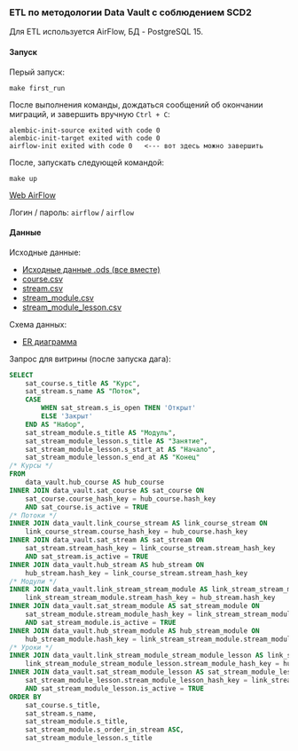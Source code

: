 ### ETL по методологии Data Vault с соблюдением SCD2
Для ETL используется AirFlow, БД - PostgreSQL 15.


#### Запуск
Перый запуск:
```
make first_run
```
После выполнения команды, дождаться сообщений об окончании миграций, и завершить вручную `Ctrl + C`:
```
alembic-init-source exited with code 0
alembic-init-target exited with code 0
airflow-init exited with code 0   <--- вот здесь можно завершить
```

После, запускать следующей командой:
```
make up
```

[Web AirFlow](http://localhost:8080/)

Логин / пароль: `airflow` / `airflow`

#### Данные

Исходные данные:
* [Исходные данные .ods (все вместе)](https://github.com/ttlfrk/data_engineer/blob/main/data/data.ods)
* [course.csv](https://github.com/ttlfrk/data_engineer/blob/main/data/fixtures/course.csv)
* [stream.csv](https://github.com/ttlfrk/data_engineer/blob/main/data/fixtures/stream.csv)
* [stream_module.csv](https://github.com/ttlfrk/data_engineer/blob/main/data/fixtures/stream_module.csv)
* [stream_module_lesson.csv](https://github.com/ttlfrk/data_engineer/blob/main/data/fixtures/stream_module_lesson.csv)

Схема данных:
* [ER диаграмма](https://github.com/ttlfrk/data_engineer/blob/main/ER.drawio)

Запрос для витрины (после запуска дага):
```sql
SELECT
    sat_course.s_title AS "Курс",
    sat_stream.s_name AS "Поток",
    CASE
        WHEN sat_stream.s_is_open THEN 'Открыт'
        ELSE 'Закрыт'
    END AS "Набор",
    sat_stream_module.s_title AS "Модуль",
    sat_stream_module_lesson.s_title AS "Занятие",
    sat_stream_module_lesson.s_start_at AS "Начало",
    sat_stream_module_lesson.s_end_at AS "Конец"
/* Курсы */
FROM
    data_vault.hub_course AS hub_course
INNER JOIN data_vault.sat_course AS sat_course ON
    sat_course.course_hash_key = hub_course.hash_key
    AND sat_course.is_active = TRUE
/* Потоки */
INNER JOIN data_vault.link_course_stream AS link_course_stream ON
    link_course_stream.course_hash_key = hub_course.hash_key
INNER JOIN data_vault.sat_stream AS sat_stream ON
    sat_stream.stream_hash_key = link_course_stream.stream_hash_key
    AND sat_stream.is_active = TRUE
INNER JOIN data_vault.hub_stream AS hub_stream ON
    hub_stream.hash_key = link_course_stream.stream_hash_key
/* Модули */
INNER JOIN data_vault.link_stream_stream_module AS link_stream_stream_module ON
    link_stream_stream_module.stream_hash_key = hub_stream.hash_key
INNER JOIN data_vault.sat_stream_module AS sat_stream_module ON
    sat_stream_module.stream_module_hash_key = link_stream_stream_module.stream_module_hash_key
    AND sat_stream_module.is_active = TRUE
INNER JOIN data_vault.hub_stream_module AS hub_stream_module ON
    hub_stream_module.hash_key = link_stream_stream_module.stream_module_hash_key
/* Уроки */
INNER JOIN data_vault.link_stream_module_stream_module_lesson AS link_stream_module_stream_module_lesson ON
    link_stream_module_stream_module_lesson.stream_module_hash_key = hub_stream_module.hash_key
INNER JOIN data_vault.sat_stream_module_lesson AS sat_stream_module_lesson ON
    sat_stream_module_lesson.stream_module_lesson_hash_key = link_stream_module_stream_module_lesson.stream_module_lesson_hash_key
    AND sat_stream_module_lesson.is_active = TRUE
ORDER BY
    sat_course.s_title,
    sat_stream.s_name,
    sat_stream_module.s_title,
    sat_stream_module.s_order_in_stream ASC,
    sat_stream_module_lesson.s_title
```

